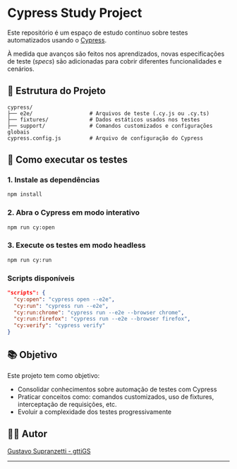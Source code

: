 # Cypress Study Project

Este repositório é um espaço de estudo contínuo sobre testes automatizados usando o [Cypress](https://www.cypress.io/).

À medida que avanços são feitos nos aprendizados, novas especificações de teste (_specs_) são adicionadas para cobrir diferentes funcionalidades e cenários.

## 📁 Estrutura do Projeto

```
cypress/
├── e2e/                  # Arquivos de teste (.cy.js ou .cy.ts)
├── fixtures/             # Dados estáticos usados nos testes
├── support/              # Comandos customizados e configurações globais
cypress.config.js         # Arquivo de configuração do Cypress
```

## 🚀 Como executar os testes

### 1. Instale as dependências

```bash
npm install
```

### 2. Abra o Cypress em modo interativo

```bash
npm run cy:open
```

### 3. Execute os testes em modo headless

```bash
npm run cy:run
```

### Scripts disponíveis

```json
"scripts": {
  "cy:open": "cypress open --e2e",
  "cy:run": "cypress run --e2e",
  "cy:run:chrome": "cypress run --e2e --browser chrome",
  "cy:run:firefox": "cypress run --e2e --browser firefox",
  "cy:verify": "cypress verify"
}
```

## 📚 Objetivo

Este projeto tem como objetivo:

- Consolidar conhecimentos sobre automação de testes com Cypress
- Praticar conceitos como: comandos customizados, uso de fixtures, interceptação de requisições, etc.
- Evoluir a complexidade dos testes progressivamente

## 👨‍💻 Autor

[Gustavo Supranzetti - gttiGS](https://github.com/gttiGS)

---
